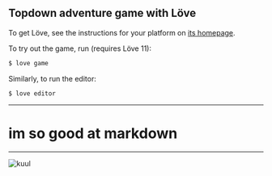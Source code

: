 Topdown adventure game with Löve
--------------------------------

To get Löve, see the instructions for your platform on [its
homepage](https://love2d.org/).

To try out the game, run (requires Löve 11):
```bash
$ love game
```

Similarly, to run the editor:
```bash
$ love editor
```

---
# im so good at markdown

---
![kuul](http://images6.fanpop.com/image/photos/39800000/Badass-Cute-Anime-Gurl-anime_lover0_0-39801634-500-500.jpg)
